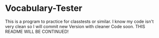 # Vocabulary-Tester
This is a program to practice for classtests or similar.
I know my code isn't very clean so I will commit new Version with cleaner Code soon.
THIS README WILL BE CONTINUED!
